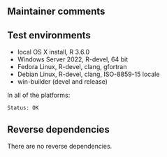 ## Maintainer comments 

## Test environments
* local OS X install, R 3.6.0
* Windows Server 2022, R-devel, 64 bit
* Fedora Linux, R-devel, clang, gfortran
* Debian Linux, R-devel, clang, ISO-8859-15 locale
* win-builder (devel and release)

In all of the platforms:
```
Status: OK 
```

## Reverse dependencies
There are no reverse dependencies.
